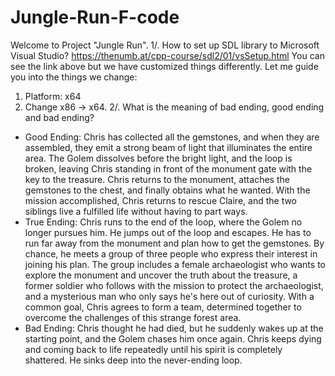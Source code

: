 ﻿# Jungle-Run-F-code
Welcome to Project "Jungle Run".
1/. How to set up SDL library to Microsoft Visual Studio?
https://thenumb.at/cpp-course/sdl2/01/vsSetup.html
You can see the link above but we have customized things differently. Let me guide you into the things we change:
  1. Platform: x64
  2. Change x86 -> x64.
2/. What is the meaning of bad ending, good ending and bad ending?
- Good Ending: Chris has collected all the gemstones, and when they are assembled, they emit a strong beam of light that illuminates the entire area. The Golem dissolves before the bright light, and the loop is broken, leaving Chris standing in front of the monument gate with the key to the treasure. Chris returns to the monument, attaches the gemstones to the chest, and finally obtains what he wanted. With the mission accomplished, Chris returns to rescue Claire, and the two siblings live a fulfilled life without having to part ways.
- True Ending: Chris runs to the end of the loop, where the Golem no longer pursues him. He jumps out of the loop and escapes. He has to run far away from the monument and plan how to get the gemstones. By chance, he meets a group of three people who express their interest in joining his plan. The group includes a female archaeologist who wants to explore the monument and uncover the truth about the treasure, a former soldier who follows with the mission to protect the archaeologist, and a mysterious man who only says he's here out of curiosity. With a common goal, Chris agrees to form a team, determined together to overcome the challenges of this strange forest area.
- Bad Ending: Chris thought he had died, but he suddenly wakes up at the starting point, and the Golem chases him once again. Chris keeps dying and coming back to life repeatedly until his spirit is completely shattered. He sinks deep into the never-ending loop.
